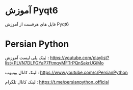 # آموزش Pyqt6

فایل های هرقست از آموزش Pyqt6 

# Persian Python

لینک پلی لیست آموزش : https://youtube.com/playlist?list=PLVN7DLFGYaP7FtmqyMFTrPQnSakrUGiMo

لینک کانال یوتیوب : https://www.youtube.com/c/PersianPython

لینک کانال تلگرام : https://t.me/persianpython_official
